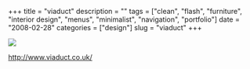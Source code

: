 +++
title = "viaduct"
description = ""
tags = ["clean", "flash", "furniture", "interior design", "menus", "minimalist", "navigation", "portfolio"]
date = "2008-02-28"
categories = ["design"]
slug = "viaduct"
+++


 

  <div id="screens-thumbs" class="clearfix">
    <div class="txt-center" id="design-submission"><a href="http://www.viaduct.co.uk/"><img id='bluga-thumbnail-873' class='bluga-thumbnail large' src='//media.konigi.com/bluga/
wt47f27915e0bcf_0.jpg'/></a></div>  
  </div>   
<p><a href="http://www.viaduct.co.uk/">http://www.viaduct.co.uk/</a></p>




